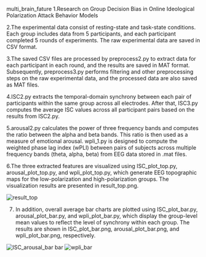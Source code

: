 multi_brain_fature
1.Research on Group Decision Bias in Online Ideological Polarization Attack Behavior Models

2.The experimental data consist of resting-state and task-state conditions. Each group includes data from 5 participants, and each participant completed 5 rounds of experiments. The raw experimental data are saved in CSV format.

3.The saved CSV files are processed by preprocess2.py to extract data for each participant in each round, and the results are saved in MAT format. Subsequently, preprocess3.py performs filtering and other preprocessing steps on the raw experimental data, and the processed data are also saved as MAT files.

4.ISC2.py extracts the temporal-domain synchrony between each pair of participants within the same group across all electrodes. After that, ISC3.py computes the average ISC values across all participant pairs based on the results from ISC2.py.


5.arousal2.py calculates the power of three frequency bands and computes the ratio between the alpha and beta bands. This ratio is then used as a measure of emotional arousal.
wpli_1.py is designed to compute the weighted phase lag index (wPLI) between pairs of subjects across multiple frequency bands (theta, alpha, beta) from EEG data stored in .mat files. 

6.The three extracted features are visualized using ISC_plot_top.py, arousal_plot_top.py, and wpli_plot_top.py, which generate EEG topographic maps for the low-polarization and high-polarization groups. The visualization results are presented in result_top.png.

![result_top](https://github.com/user-attachments/assets/3593f7d0-3f55-4464-9807-777303757980)

7. In addition, overall average bar charts are plotted using ISC_plot_bar.py, arousal_plot_bar.py, and wpli_plot_bar.py, which display the group-level mean values to reflect the level of synchrony within each group. The results are shown in ISC_plot_bar.png, arousal_plot_bar.png, and wpli_plot_bar.png, respectively.

![ISC_![arousal_bar](https://github.com/user-attachments/assets/01d88887-6c81-4282-9019-6698c0206cf9)
bar](https://github.com/user-attachments/assets/db4b3702-34ca-4724-b414-c847e02fc04d)
![wpli_bar](https://github.com/user-attachments/assets/ea82d1b6-63e3-4a1f-bcc3-d3bfd89d2750)



